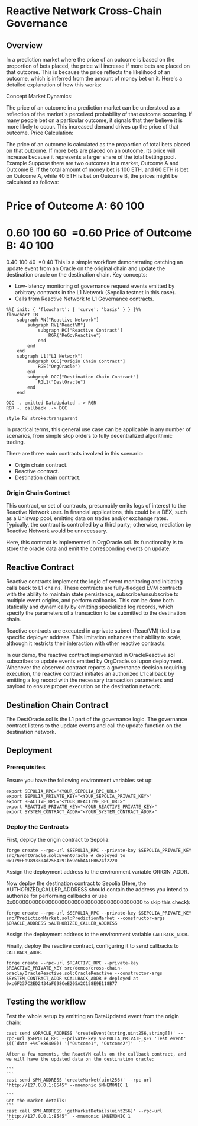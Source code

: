 # Reactive Network Cross-Chain Governance

## Overview

In a prediction market where the price of an outcome is based on the proportion of bets placed, the price will increase if more bets are placed on that outcome. This is because the price reflects the likelihood of an outcome, which is inferred from the amount of money bet on it. Here's a detailed explanation of how this works:

Concept
Market Dynamics:

The price of an outcome in a prediction market can be understood as a reflection of the market's perceived probability of that outcome occurring.
If many people bet on a particular outcome, it signals that they believe it is more likely to occur. This increased demand drives up the price of that outcome.
Price Calculation:

The price of an outcome is calculated as the proportion of total bets placed on that outcome.
If more bets are placed on an outcome, its price will increase because it represents a larger share of the total betting pool.
Example
Suppose there are two outcomes in a market, Outcome A and Outcome B. If the total amount of money bet is 100 ETH, and 60 ETH is bet on Outcome A, while 40 ETH is bet on Outcome B, the prices might be calculated as follows:

Price of Outcome A:
60
100
=
0.60
100
60
​
=0.60
Price of Outcome B:
40
100
=
0.40
100
40
​
=0.40
This is a simple workflow demonstrating catching an update event from an Oracle on the original chain and update the destination oracle on the destination chain.
Key concepts:

- Low-latency monitoring of governance request events emitted by arbitrary contracts in the L1 Network (Sepolia testnet in this case).
- Calls from Reactive Network to L1 Governance contracts.

```mermaid
%%{ init: { 'flowchart': { 'curve': 'basis' } } }%%
flowchart TB
    subgraph RN["Reactive Network"]
        subgraph RV["ReactVM"]
            subgraph RC["Reactive Contract"]
                RGR("ReGovReactive")
            end
        end
    end
    subgraph L1["L1 Network"]
        subgraph OCC["Origin Chain Contract"]
            RGE("OrgOracle")
        end
        subgraph DCC["Destination Chain Contract"]
            RGL1("DestOracle")
        end
    end

OCC -. emitted DataUpdated .-> RGR
RGR -. callback .-> DCC

style RV stroke:transparent
```

In practical terms, this general use case can be applicable in any number of scenarios, from simple stop orders to fully decentralized algorithmic trading.

There are three main contracts involved in this scenario:

- Origin chain contract.
- Reactive contract.
- Destination chain contract.

### Origin Chain Contract

This contract, or set of contracts, presumably emits logs of interest to the Reactive Network user. In financial applications, this could be a DEX, such as a Uniswap pool, emitting data on trades and/or exchange rates. Typically, the contract is controlled by a third party; otherwise, mediation by Reactive Network would be unnecessary.

Here, this contract is implemented in OrgOracle.sol. Its functionality is to store the oracle data and emit the corresponding events on update.

## Reactive Contract

Reactive contracts implement the logic of event monitoring and initiating calls back to L1 chains. These contracts are fully-fledged EVM contracts with the ability to maintain state persistence, subscribe/unsubscribe to multiple event origins, and perform callbacks. This can be done both statically and dynamically by emitting specialized log records, which specify the parameters of a transaction to be submitted to the destination chain.

Reactive contracts are executed in a private subnet (ReactVM) tied to a specific deployer address. This limitation enhances their ability to scale, although it restricts their interaction with other reactive contracts.

In our demo, the reactive contract implemented in OracleReactive.sol subscribes to update events emitted by OrgOracle.sol upon deployment. Whenever the observed contract reports a governance decision requiring execution, the reactive contract initiates an authorized L1 callback by emitting a log record with the necessary transaction parameters and payload to ensure proper execution on the destination network.

## Destination Chain Contract

The DestOracle.sol is the L1 part of the governance logic. The governance contract listens to the update events and call the update function on the destination network.

## Deployment

### Prerequisites

Ensure you have the following environment variables set up:

```
export SEPOLIA_RPC="<YOUR_SEPOLIA_RPC_URL>"
export SEPOLIA_PRIVATE_KEY="<YOUR_SEPOLIA_PRIVATE_KEY>"
export REACTIVE_RPC="<YOUR_REACTIVE_RPC_URL>"
export REACTIVE_PRIVATE_KEY="<YOUR_REACTIVE_PRIVATE_KEY>"
export SYSTEM_CONTRACT_ADDR="<YOUR_SYSTEM_CONTRACT_ADDR>"
```

### Deploy the Contracts

First, deploy the origin contract to Sepolia:

```
forge create --rpc-url $SEPOLIA_RPC --private-key $SEPOLIA_PRIVATE_KEY src/EventOracle.sol:EventOracle # deployed to 0x979EEa9893304d2584291b59e6bAA1EB624f2220
```

Assign the deployment address to the environment variable ORIGIN_ADDR.

Now deploy the destination contract to Sepolia (Here, the AUTHORIZED_CALLER_ADDRESS should contain the address you intend to authorize for performing callbacks or use 0x0000000000000000000000000000000000000000 to skip this check):

```
forge create --rpc-url $SEPOLIA_RPC --private-key $SEPOLIA_PRIVATE_KEY src/PredictionMarket.sol:PredictionMarket --constructor-args $ORACLE_ADDRESS $AUTHORIZED_CALLER_ADDRESS
```

Assign the deployment address to the environment variable `CALLBACK_ADDR`.

Finally, deploy the reactive contract, configuring it to send callbacks
to `CALLBACK_ADDR`.

```
forge create --rpc-url $REACTIVE_RPC --private-key $REACTIVE_PRIVATE_KEY src/demos/cross-chain-oracle/OracleReactive.sol:OracleReactive --constructor-args $SYSTEM_CONTRACT_ADDR $CALLBACK_ADDR # deployed at 0xc6F237C2ED2434aF698CeE205A2C158E9E118B77
```

## Testing the workflow

Test the whole setup by emitting an DataUpdated event from the origin chain:

````
cast send $ORACLE_ADDRESS 'createEvent(string,uint256,string[])' --rpc-url $SEPOLIA_RPC --private-key $SEPOLIA_PRIVATE_KEY 'Test event' $((`date +%s`+86400)) '["Outcome1", "Outcome2"]'  ```

After a few moments, the ReactVM calls on the callback contract, and we will have the updated data on the destination oracle:

```
```
cast send $PM_ADDRESS 'createMarket(uint256)' --rpc-url "http://127.0.0.1:8545" --mnemonic $MNEMONIC 1

```
Get the market details:
```
cast call $PM_ADDRESS 'getMarketDetails(uint256)' --rpc-url "http://127.0.0.1:8545"  --mnemonic $MNEMONIC 1
```
````
